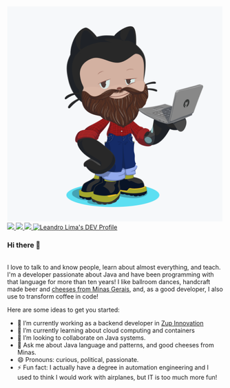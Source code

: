 <img href src="https://github.com/leandrostl/leandrostl/blob/master/octocat.png" alt="octocat" height="500" width="500">

<a href="https://github.com/leandrostl">
  <img src="https://img.shields.io/badge/-Github-000?style=flat-square&logo=Github&logoColor=white&link=https://github.com/leandrostl">
</a>
<a href="https://www.linkedin.com/in/leandro.stlima/">
  <img src="https://img.shields.io/badge/-LinkedIn-blue?style=flat-square&logo=Linkedin&logoColor=white&link=https://www.linkedin.com/in/leandro.stlima/">
</a>
</a>
<a href="https://twitter.com/leandrostl">
  <img src="https://img.shields.io/twitter/url?url=https%3A%2F%2Ftwitter.com%2Fleandrostl">
</a>
<a href="https://dev.to/leandrostl">
  <img src="https://d2fltix0v2e0sb.cloudfront.net/dev-badge.svg" alt="Leandro Lima's DEV Profile" height="20" width="20">
</a>
<br/>

### Hi there 👋
<br />
I love to talk to and know people, learn about almost everything, and teach. I'm a developer passionate about Java and have been programming with that language for more than ten years! I like ballroom dances, handcraft made beer and <a href="https://portaldoqueijo.com.br/gastronomia/harmonizacao/2017/05/15/sugestao-queijo-do-serro">cheeses from Minas Gerais</a>, and, as a good developer, I also use to transform coffee in code!

Here are some ideas to get you started:

- 🔭 I’m currently working as a backend developer in [Zup Innovation](https://www.zup.com.br/en)
- 🌱 I’m currently learning about cloud computing and containers
- 👯 I’m looking to collaborate on Java systems.
- 💬 Ask me about Java language and patterns, and good cheeses from Minas.
- 😄 Pronouns: curious, political, passionate.
- ⚡ Fun fact: I actually have a degree in automation engineering and I used to think I would work with airplanes, but IT is too much more fun!
